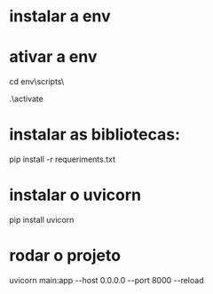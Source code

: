 # instalar a env  

# ativar a env 
cd env\scripts\

.\activate

# instalar as bibliotecas: 
pip install -r requeriments.txt

# instalar o uvicorn 
pip install uvicorn

# rodar o projeto 
uvicorn main:app --host 0.0.0.0 --port 8000 --reload
